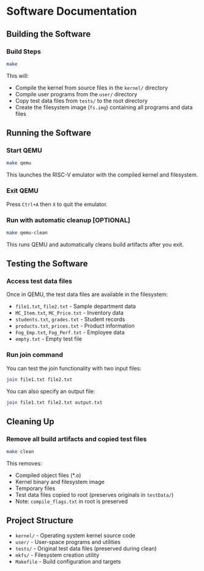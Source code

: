 # Software Documentation

## Building the Software

### Build Steps
```bash
make
```
This will:
- Compile the kernel from source files in the `kernel/` directory
- Compile user programs from the `user/` directory
- Copy test data files from `tests/` to the root directory
- Create the filesystem image (`fs.img`) containing all programs and data files

## Running the Software

### Start QEMU
```bash
make qemu
```
This launches the RISC-V emulator with the compiled kernel and filesystem.

### Exit QEMU
Press `Ctrl+A` then `X` to quit the emulator.

### Run with automatic cleanup [OPTIONAL]
```bash
make qemu-clean
```
This runs QEMU and automatically cleans build artifacts after you exit.

## Testing the Software

### Access test data files
Once in QEMU, the test data files are available in the filesystem:
- `file1.txt`, `file2.txt` - Sample department data
- `MC_Item.txt`, `MC_Price.txt` - Inventory data
- `students.txt`, `grades.txt` - Student records
- `products.txt`, `prices.txt` - Product information
- `Fog_Emp.txt`, `Fog_Perf.txt` - Employee data
- `empty.txt` - Empty test file

### Run join command
You can test the join functionality with two input files:
```bash
join file1.txt file2.txt
```

You can also specify an output file:
```bash
join file1.txt file2.txt output.txt
```

## Cleaning Up

### Remove all build artifacts and copied test files
```bash
make clean
```
This removes:
- Compiled object files (*.o)
- Kernel binary and filesystem image
- Temporary files
- Test data files copied to root (preserves originals in `testData/`)
- Note: `compile_flags.txt` in root is preserved

## Project Structure

- `kernel/` - Operating system kernel source code
- `user/` - User-space programs and utilities
- `tests/` - Original test data files (preserved during clean)
- `mkfs/` - Filesystem creation utility
- `Makefile` - Build configuration and targets
